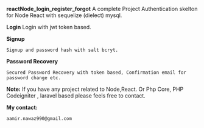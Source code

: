 **reactNode_login_register_forgot**
A complete Project Authentication skelton for Node React with sequelize (dielect) mysql.


**Login**
    Login with jwt token based.

**Signup**
  
    Signup and password hash with salt bcryt.

**Password Recovery**

    Secured Password Recovery with token based, Confirmation email for password change etc.


**Note:**
If you have any project related to Node,React.
  Or
Php Core, PHP Codeigniter , laravel based please feels free to contact.
 
 **My contact:**
    
    aamir.nawaz990@gmail.com
 




